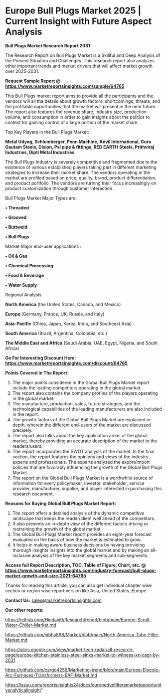 # Europe Bull Plugs Market 2025 | Current Insight with Future Aspect Analysis

<strong>Bull Plugs Market Research Report 2031</strong>

The Research Report on Bull Plugs Market is a Skillful and Deep Analysis of the Present Situation and Challenges. This research report also analyzes other important trends and market drivers that will affect market growth over 2025-2031.

<strong>Request Sample Report @ <a href=https://www.marketreportsinsights.com/sample/64765>https://www.marketreportsinsights.com/sample/64765</a></strong>

This Bull Plugs market report aims to provide all the participants and the vendors will all the details about growth factors, shortcomings, threats, and the profitable opportunities that the market will present in the near future. The report also features the revenue share, industry size, production volume, and consumption in order to gain insights about the politics to contest for gaining control of a large portion of the market share.

Top Key Players in the Bull Plugs Market:

<strong>Metal Udyog, Schlumberger, Penn Machine, Anvil International, Guru Gautam Steels, Dixion, Psl pipe & fittings, RED EARTH Steels, Prithviraj Industries, Dipti Metal Industries</strong>

The Bull Plugs Industry is severely competitive and fragmented due to the existence of various established players taking part in different marketing strategies to increase their market share. The vendors operating in the market are profiled based on price, quality, brand, product differentiation, and product portfolio. The vendors are turning their focus increasingly on product customization through customer interaction.

Bull Plugs Market Major Types are:

<strong>• Threaded

• Grooved

• Buttweld

• Bull Plugs</strong>

Market Major end-user applications :

<strong>• Oil & Gas

• Chemical Processing

• Food & Beverage

• Water Supply</strong>

Regional Analysis

</u><strong><b>North America</b></strong> (the United States, Canada, and Mexico)

<strong><b>Europe </b></strong>(Germany, France, UK, Russia, and Italy)

<strong><b>Asia-Pacific</b></strong> (China, Japan, Korea, India, and Southeast Asia)

<strong><b>South America</b></strong> (Brazil, Argentina, Colombia, etc.)

<strong><b>The Middle East and Africa</b></strong> (Saudi Arabia, UAE, Egypt, Nigeria, and South Africa)

<strong>Go For Interesting Discount Here: <a href=https://www.marketreportsinsights.com/discount/64765>https://www.marketreportsinsights.com/discount/64765</a></strong>

<strong>Points Covered in The Report:</strong>
<ol>
  <li>The major points considered in the Global Bull Plugs Market report include the leading competitors operating in the global market.</li>
  <li>The report also contains the company profiles of the players operating in the global market.</li>
  <li>The manufacture, production, sales, future strategies, and the technological capabilities of the leading manufacturers are also included in the report.</li>
  <li>The growth factors of the Global Bull Plugs Market are explained in-depth, wherein the different end-users of the market are discussed precisely.</li>
  <li>The report also talks about the key application areas of the global market, thereby providing an accurate description of the market to the readers/users.</li>
  <li>The report incorporates the SWOT analysis of the market. In the final section, the report features the opinions and views of the industry experts and professionals. The experts analyzed the export/import policies that are favorably influencing the growth of the Global Bull Plugs Market.</li>
  <li>The report on the Global Bull Plugs Market is a worthwhile source of information for every policymaker, investor, stakeholder, service provider, manufacturer, supplier, and player interested in purchasing this research document.</li>
</ol>
<strong>Reasons for Buying Global Bull Plugs Market Report:</strong>

<ol>
  <li>The report offers a detailed analysis of the dynamic competitive landscape that keeps the reader/client well ahead of the competitors.</li>
  <li>It also presents an in-depth view of the different factors driving or restraining the growth of the global market.</li>
  <li>The Global Bull Plugs Market report provides an eight-year forecast evaluated on the basis of how the market is estimated to grow.</li>
  <li>It helps in making aware business decisions by having providing thorough insights insights into the global market and by making an all-inclusive analysis of the key market segments and sub-segments.</li>
</ol>
<strong>Access full Report Description, TOC, Table of Figure, Chart, etc. @ <a href=https://www.marketreportsinsights.com/industry-forecast/bull-plugs-market-growth-and-size-2021-64765>https://www.marketreportsinsights.com/industry-forecast/bull-plugs-market-growth-and-size-2021-64765</a></strong>


Thanks for reading this article; you can also get individual chapter wise section or region wise report version like Asia, United States, Europe.

<strong>Contact Us:</strong>
sales@marketreportsinsights.com

<strong>Our other reports:</strong>

<a href=https://github.com/Hindavi9/Researchtrendd/blob/main/Europe-Scroll-Water-Chiller-Market.md>https://github.com/Hindavi9/Researchtrendd/blob/main/Europe-Scroll-Water-Chiller-Market.md</a>

<a href=https://github.com/vibha898/Market/blob/main/North-America-Tube-Filler-Market.md>https://github.com/vibha898/Market/blob/main/North-America-Tube-Filler-Market.md</a>

<a href=https://sites.google.com/view/market-tech-radar/all-research-page/europe-kitchen-stainless-steel-sinks-market-to-witness-xx-cagr-by-2031>https://sites.google.com/view/market-tech-radar/all-research-page/europe-kitchen-stainless-steel-sinks-market-to-witness-xx-cagr-by-2031</a>

<a href=https://github.com/cargo4256/Marketing-trend/blob/main/Europe-Electric-Arc-Furnaces-Transformers-EAF-Market.md>https://github.com/cargo4256/Marketing-trend/blob/main/Europe-Electric-Arc-Furnaces-Transformers-EAF-Market.md</a>

<a href=https://issuu.com/reportsinsights24/docs/europedyefiltersmarketopportunityanalyticalinsight>https://issuu.com/reportsinsights24/docs/europedyefiltersmarketopportunityanalyticalinsight</a>"
